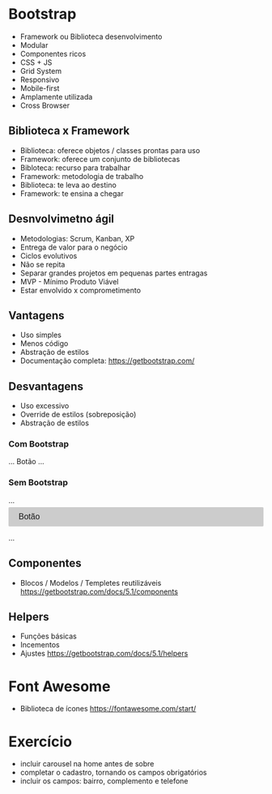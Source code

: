 # Bootstrap
- Framework ou Biblioteca desenvolvimento
- Modular
- Componentes ricos
- CSS + JS
- Grid System
- Responsivo
- Mobile-first
- Amplamente utilizada
- Cross Browser

## Biblioteca x Framework
- Biblioteca: oferece objetos / classes prontas para uso
- Framework: oferece um conjunto de bibliotecas
- Bibloteca: recurso para trabalhar
- Framework: metodologia de trabalho
- Biblioteca: te leva ao destino
- Framework: te ensina a chegar

## Desnvolvimetno ágil
- Metodologias: Scrum, Kanban, XP
- Entrega de valor para o negócio
- Ciclos evolutivos
- Não se repita
- Separar grandes projetos em pequenas partes entragas
- MVP - Mínimo Produto Viável
- Estar envolvido x comprometimento

## Vantagens
- Uso simples
- Menos código
- Abstração de estilos
- Documentação completa: https://getbootstrap.com/

## Desvantagens
- Uso excessivo
- Override de estilos (sobreposição)
- Abstração de estilos

### Com Bootstrap
...
  <a class="btn btn-lg">Botão</a>
...

### Sem Bootstrap
...
 <a class="botao botao-grande">Botão</a>

 <style>
    html {
        font-size: 62.5%;
    }

    .botao {
        background-color: #ccc;
        border-radius: 2px;
        display: block;
        font-family: sans-serif;
        font-size: 1.6rem;
        padding: 1rem 2rem;
        margin: 5px auto;
        ...
    }

    .botao.grande {
        font-size: 2rem;
    }

    .botao:hover { ... }
    .botao:active { ... }
    .botao:visited { ... }

 </style>

 ...
 
## Componentes
- Blocos / Modelos / Templetes reutilizáveis
https://getbootstrap.com/docs/5.1/components


## Helpers
- Funções básicas
- Incementos
- Ajustes
https://getbootstrap.com/docs/5.1/helpers


# Font Awesome
- Biblioteca de ícones
https://fontawesome.com/start/


# Exercício
- incluir carousel na home antes de sobre
- completar o cadastro, tornando os campos obrigatórios
- incluir os campos: bairro, complemento e telefone
